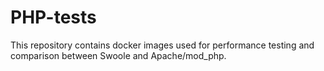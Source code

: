 # PHP-tests

This repository contains docker images used for performance testing and comparison between Swoole and Apache/mod_php.